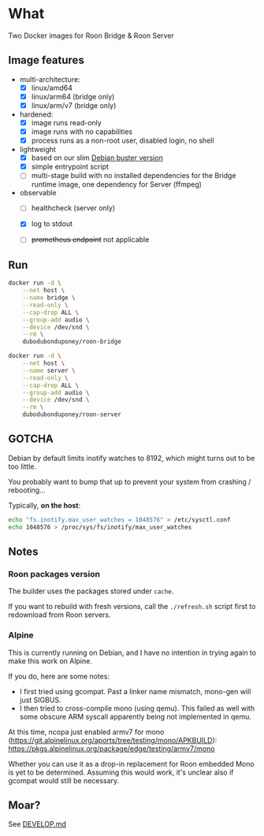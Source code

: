 # What

Two Docker images for Roon Bridge & Roon Server

## Image features

 * multi-architecture:
    * [x] linux/amd64
    * [x] linux/arm64 (bridge only)
    * [x] linux/arm/v7 (bridge only)
 * hardened:
    * [x] image runs read-only
    * [x] image runs with no capabilities
    * [x] process runs as a non-root user, disabled login, no shell
 * lightweight
    * [x] based on our slim [Debian buster version](https://github.com/dubo-dubon-duponey/docker-debian)
    * [x] simple entrypoint script
    * [ ] multi-stage build with no installed dependencies for the Bridge runtime image, one dependency for Server (ffmpeg)
 * observable
    * [ ] healthcheck (server only)
    * [x] log to stdout
    * [ ] ~~prometheus endpoint~~ not applicable


## Run

```bash
docker run -d \
    --net host \
    --name bridge \
    --read-only \
    --cap-drop ALL \
    --group-add audio \
    --device /dev/snd \
    --rm \
    dubodubonduponey/roon-bridge

docker run -d \
    --net host \
    --name server \
    --read-only \
    --cap-drop ALL \
    --group-add audio \
    --device /dev/snd \
    --rm \
    dubodubonduponey/roon-server
```

## GOTCHA

Debian by default limits inotify watches to 8192, which might turns out to be too little.

You probably want to bump that up to prevent your system from crashing / rebooting...

Typically, **on the host**:

```bash
echo "fs.inotify.max_user_watches = 1048576" > /etc/sysctl.conf
echo 1048576 > /proc/sys/fs/inotify/max_user_watches
```

## Notes

### Roon packages version

The builder uses the packages stored under `cache`.

If you want to rebuild with fresh versions, call the `./refresh.sh` script first 
to redownload from Roon servers.

### Alpine

This is currently running on Debian, and I have no intention in trying again to make this work on Alpine.

If you do, here are some notes:

 * I first tried using gcompat. Past a linker name mismatch, mono-gen will just SIGBUS.
 * I then tried to cross-compile mono (using qemu). This failed as well with some obscure ARM syscall apparently being not implemented in qemu.

At this time, ncopa just enabled armv7 for mono (https://git.alpinelinux.org/aports/tree/testing/mono/APKBUILD): https://pkgs.alpinelinux.org/package/edge/testing/armv7/mono

Whether you can use it as a drop-in replacement for Roon embedded Mono is yet to be determined.
Assuming this would work, it's unclear also if gcompat would still be necessary.

## Moar?

See [DEVELOP.md](DEVELOP.md)
